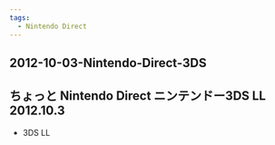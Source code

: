 ```yaml
---
tags:
  - Nintendo Direct
---
```


## 2012-10-03-Nintendo-Direct-3DS
ちょっと Nintendo Direct ニンテンドー3DS LL 2012.10.3
-------------------------------------------

*   3DS LL
